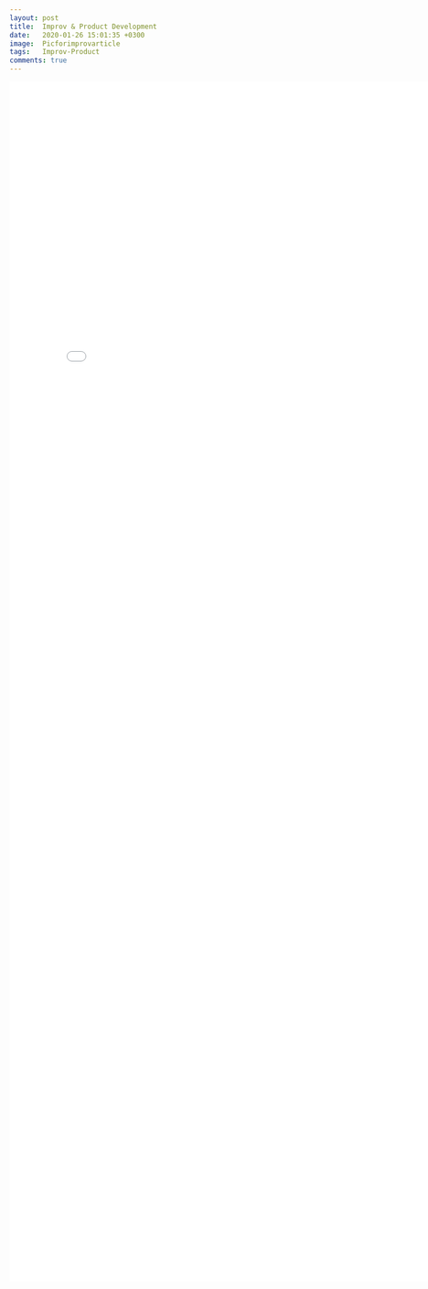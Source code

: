 ```yaml
---
layout: post
title:  Improv & Product Development
date:   2020-01-26 15:01:35 +0300
image:  Picforimprovarticle
tags:   Improv-Product
comments: true
---
```

                                                  
<embed src="/images/Improv_and_product_clean2.pdf"
  width="800px" height="2100px">
